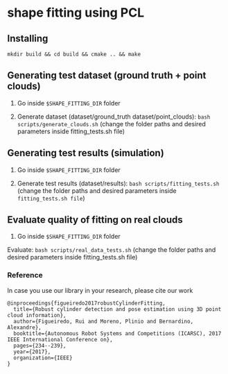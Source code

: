 # shape fitting using PCL

## Installing
```mkdir build && cd build && cmake .. && make```

## Generating test dataset (ground truth + point clouds) 
1. Go inside ```$SHAPE_FITTING_DIR``` folder

2. Generate dataset (dataset/ground_truth dataset/point_clouds): ```bash scripts/generate_clouds.sh``` (change the folder paths and desired parameters inside fitting_tests.sh file)

## Generating test results (simulation)
1. Go inside ```$SHAPE_FITTING_DIR``` folder

2. Generate test results (dataset/results): ```bash scripts/fitting_tests.sh``` (change the folder paths and desired parameters inside ```fitting_tests.sh file```)

## Evaluate quality of fitting on real clouds
1. Go inside ```$SHAPE_FITTING_DIR``` folder

Evaluate: ```bash scripts/real_data_tests.sh``` (change the folder paths and desired parameters inside fitting_tests.sh file)


### Reference

In case you use our library in your research, please cite our work

```
@inproceedings{figueiredo2017robustCylinderFitting,
  title={Robust cylinder detection and pose estimation using 3D point cloud information},
  author={Figueiredo, Rui and Moreno, Plinio and Bernardino, Alexandre},
  booktitle={Autonomous Robot Systems and Competitions (ICARSC), 2017 IEEE International Conference on},
  pages={234--239},
  year={2017},
  organization={IEEE}
}

```
[paper]: http://vislab.isr.ist.utl.pt/wp-content/uploads/2017/09/rfigueiredo-icdlepirob2017.pdf

